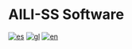 # AILI-SS Software

[![es](https://img.shields.io/badge/lang-español-red?style=flat)](https://github.com/byAd12/AILI-SS/blob/main/README-es.md)
[![gl](https://img.shields.io/badge/lang-galego-blue?style=flat)](https://github.com/byAd12/AILI-SS/blob/main/README-gl.md)
[![en](https://img.shields.io/badge/lang-english-white?style=flat)](https://github.com/byAd12/AILI-SS/blob/main/README-en.md)

